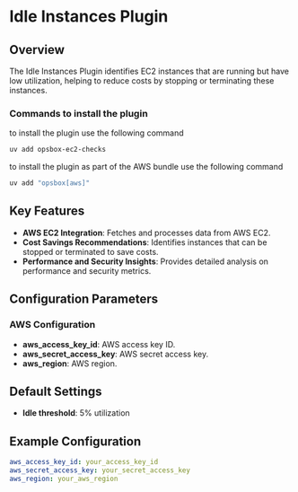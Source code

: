 # Idle Instances Plugin

## Overview

The Idle Instances Plugin identifies EC2 instances that are running but have low utilization, helping to reduce costs by stopping or terminating these instances.

### Commands to install the plugin
to install the plugin use the following command
```bash
uv add opsbox-ec2-checks
```
to install the plugin as part of the AWS bundle use the following command
```bash
uv add "opsbox[aws]"
```

## Key Features

- **AWS EC2 Integration**: Fetches and processes data from AWS EC2.
- **Cost Savings Recommendations**: Identifies instances that can be stopped or terminated to save costs.
- **Performance and Security Insights**: Provides detailed analysis on performance and security metrics.

## Configuration Parameters

### AWS Configuration

- **aws_access_key_id**: AWS access key ID.
- **aws_secret_access_key**: AWS secret access key.
- **aws_region**: AWS region.

## Default Settings
- **Idle threshold**: 5% utilization

## Example Configuration

```yaml
aws_access_key_id: your_access_key_id
aws_secret_access_key: your_secret_access_key
aws_region: your_aws_region
```